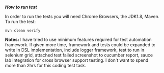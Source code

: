 
***How to run test***

In order to run the tests you will need Chrome Browsers, the JDK1.8, Maven. To run the test:

``` 
mvn clean verify
```

**Notes:** I have tried to use minimum features required for test automation framework. If given more time, framework and tests could be expanded to write in DSL implementation, include logger framework, test to run in selenium grid, attached test failed screenshot to cucumber report, sauce lab integration for cross browser support testing.
I don't want to spend more than 2hrs for this coding test task. 
